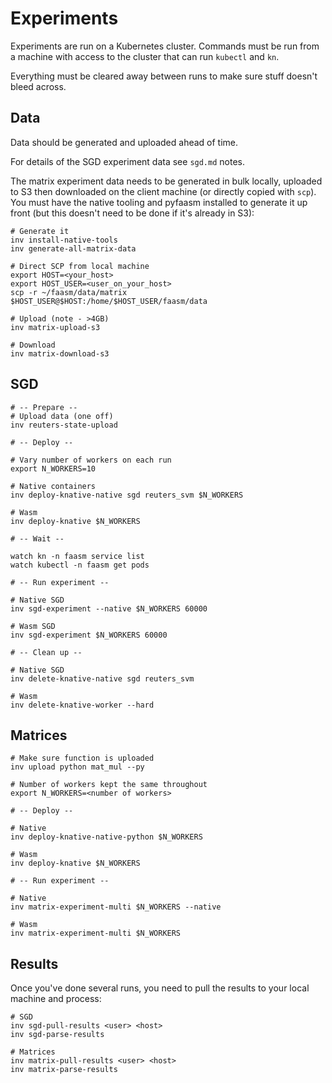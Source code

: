 # Experiments

Experiments are run on a Kubernetes cluster. Commands must be run from a machine with access to the cluster
that can run `kubectl` and `kn`.

Everything must be cleared away between runs to make sure stuff doesn't bleed across.

## Data

Data should be generated and uploaded ahead of time.

For details of the SGD experiment data see `sgd.md` notes.

The matrix experiment data needs to be generated in bulk locally, uploaded to S3 then downloaded on the client machine (or directly copied with `scp`). You must have the native tooling and pyfaasm installed to generate it up front (but
this doesn't need to be done if it's already in S3):

```
# Generate it
inv install-native-tools
inv generate-all-matrix-data

# Direct SCP from local machine
export HOST=<your_host>
export HOST_USER=<user_on_your_host>
scp -r ~/faasm/data/matrix $HOST_USER@$HOST:/home/$HOST_USER/faasm/data

# Upload (note - >4GB)
inv matrix-upload-s3

# Download
inv matrix-download-s3
```

## SGD

```
# -- Prepare --
# Upload data (one off)
inv reuters-state-upload

# -- Deploy --

# Vary number of workers on each run
export N_WORKERS=10

# Native containers
inv deploy-knative-native sgd reuters_svm $N_WORKERS

# Wasm
inv deploy-knative $N_WORKERS

# -- Wait --

watch kn -n faasm service list
watch kubectl -n faasm get pods

# -- Run experiment --

# Native SGD
inv sgd-experiment --native $N_WORKERS 60000

# Wasm SGD
inv sgd-experiment $N_WORKERS 60000

# -- Clean up --

# Native SGD
inv delete-knative-native sgd reuters_svm

# Wasm
inv delete-knative-worker --hard
```

## Matrices

```
# Make sure function is uploaded
inv upload python mat_mul --py

# Number of workers kept the same throughout
export N_WORKERS=<number of workers>

# -- Deploy --

# Native
inv deploy-knative-native-python $N_WORKERS

# Wasm
inv deploy-knative $N_WORKERS

# -- Run experiment --

# Native
inv matrix-experiment-multi $N_WORKERS --native

# Wasm
inv matrix-experiment-multi $N_WORKERS
```

## Results

Once you've done several runs, you need to pull the results to your local machine and process:

```
# SGD
inv sgd-pull-results <user> <host>
inv sgd-parse-results

# Matrices
inv matrix-pull-results <user> <host>
inv matrix-parse-results
```
